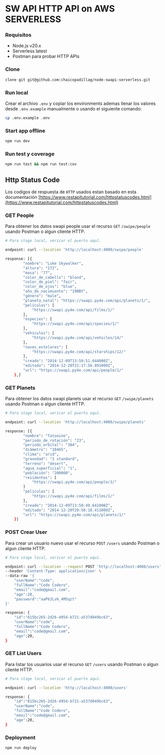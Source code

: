 # SW API HTTP API on AWS SERVERLESS

### Requisitos

- Node.js v20.x
- Serverless latest
- Postman para probar HTTP APIs

### Clone

```bash
clone git git@github.com:chaicopadillag/node-swapi-serverless.git
```

### Run local

Crear el archivo `.env` y copiar los environments ademas llenar los valores desde `.env.example` manualmente o usando el siguiente comando:

```bash
cp .env.example .env
```

### Start app offline

```bash
npm run dev
```

### Run test y coverage

```bash
npm run test && npm run test:cov
```

## Http Status Code

Los codigos de respuesta de `HTTP` usados estan basado en esta documentación [https://www.restapitutorial.com/httpstatuscodes.html](https://www.restapitutorial.com/httpstatuscodes.html)

### GET People

Para obtener los datos swapi people usar el recurso `GET` `/swipe/people` usando Postman o algun cliente HTTP.

```bash
# Para stage local, vericar el puerto aquí.

endpoint: curl --location 'http://localhost:4000/swipe/people'

response: [{
        "nombre": "Luke Skywalker",
        "altura": "172",
        "masa": "77",
        "color_de_cabello": "blond",
        "color_de_piel": "fair",
        "color_de_ojos": "blue",
        "año_de_nacimiento": "19BBY",
        "género": "male",
        "planeta_natal": "https://swapi.py4e.com/api/planets/1/",
        "películas": [
            "https://swapi.py4e.com/api/films/1/"
        ],
        "especies": [
            "https://swapi.py4e.com/api/species/1/"
        ],
        "vehículos": [
            "https://swapi.py4e.com/api/vehicles/14/"
        ],
        "naves_estelares": [
            "https://swapi.py4e.com/api/starships/12/"
        ],
        "creado": "2014-12-09T13:50:51.644000Z",
        "editado": "2014-12-20T21:17:56.891000Z",
        "url": "https://swapi.py4e.com/api/people/1/"
    },]

```

### GET Planets

Para obtener los datos swapi planets usar el recurso `GET` `/swipe/planets` usando Postman o algun cliente HTTP.

```bash
# Para stage local, vericar el puerto aquí.

endpoint: curl --location 'http://localhost:4000/swipe/planets'

response: [{
        "nombre": "Tatooine",
        "periodo_de_rotación": "23",
        "periodo_orbital": "304",
        "diámetro": "10465",
        "clima": "arid",
        "gravedad": "1 standard",
        "terreno": "desert",
        "agua_superficial": "1",
        "población": "200000",
        "residentes": [
            "https://swapi.py4e.com/api/people/1/"
        ]
        "películas": [
            "https://swapi.py4e.com/api/films/1/"
        ],
        "creado": "2014-12-09T13:50:49.641000Z",
        "editado": "2014-12-20T20:58:18.411000Z",
        "url": "https://swapi.py4e.com/api/planets/1/"
    }]

```

### POST Crear User

Para crear un usuario nuevo usar el recurso `POST` `/users` usando Postman o algun cliente HTTP.

```bash
# Para stage local, vericar el puerto aquí.

endpoint: curl --location --request POST 'http://localhost:4000/users' \
--header 'Content-Type: application/json' \
--data-raw '{
    "userName":"code",
    "fullName":"Code Codero",
    "email":"code@gmail.com",
    "age":20,
    "password":"aaP6JLv6_4M5qzt"
}'

response: {
    "id":"815bc265-2d26-4954-b721-a537d049bc63",
    "userName":"code",
    "fullName":"Code Codero",
    "email":"code@gmail.com",
    "age":20,
}

```

### GET List Users

Para listar los usuarios usar el recurso `GET` `/users` usando Postman o algun cliente HTTP.

```bash
# Para stage local, vericar el puerto aquí.

endpoint: curl --location 'http://localhost:4000/users'

response: {
    "id":"815bc265-2d26-4954-b721-a537d049bc63",
    "userName":"code",
    "fullName":"Code Codero",
    "email":"code@gmail.com",
    "age":20,
}

```

### Deployment

```bash
npm run deploy
```

